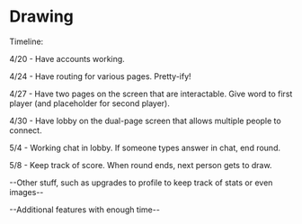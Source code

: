 # Drawing

Timeline:

4/20 - Have accounts working.

4/24 - Have routing for various pages. Pretty-ify!

4/27 - Have two pages on the screen that are interactable. Give word to first player (and placeholder for second player).

4/30 - Have lobby on the dual-page screen that allows multiple people to connect.

5/4 - Working chat in lobby. If someone types answer in chat, end round.

5/8 - Keep track of score. When round ends, next person gets to draw.

--Other stuff, such as upgrades to profile to keep track of stats or even images--

--Additional features with enough time--
